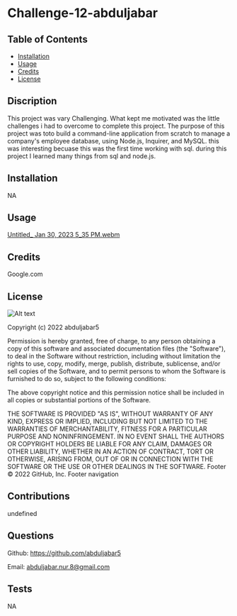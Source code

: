 # Challenge-12-abduljabar

## Table of Contents

- [Installation](#Installation)
- [Usage](#Usage)
- [Credits](#Credits)
- [License](#License)

## Discription
This project was vary Challenging. What kept me motivated was the little challenges i had to overcome to complete this project. The purpose of this project was toto build a command-line application from scratch to manage a company's employee database, using Node.js, Inquirer, and MySQL. this was interesting becuase this was the first time working with sql. during this project I learned many things from sql and node.js.

## Installation

NA

## Usage

[Untitled_ Jan 30, 2023 5_35 PM.webm](https://user-images.githubusercontent.com/115905200/215621607-607767a2-03b3-4e81-ad8c-0a5f20849f0b.webm)


## Credits
Google.com

## License

![Alt text](https://img.shields.io/github/license/abduljabar5/Challenge-12-abduljabar)

Copyright (c) 2022 abduljabar5

Permission is hereby granted, free of charge, to any person obtaining a copy
of this software and associated documentation files (the "Software"), to deal
in the Software without restriction, including without limitation the rights
to use, copy, modify, merge, publish, distribute, sublicense, and/or sell
copies of the Software, and to permit persons to whom the Software is
furnished to do so, subject to the following conditions:

The above copyright notice and this permission notice shall be included in all
copies or substantial portions of the Software.

THE SOFTWARE IS PROVIDED "AS IS", WITHOUT WARRANTY OF ANY KIND, EXPRESS OR
IMPLIED, INCLUDING BUT NOT LIMITED TO THE WARRANTIES OF MERCHANTABILITY,
FITNESS FOR A PARTICULAR PURPOSE AND NONINFRINGEMENT. IN NO EVENT SHALL THE
AUTHORS OR COPYRIGHT HOLDERS BE LIABLE FOR ANY CLAIM, DAMAGES OR OTHER
LIABILITY, WHETHER IN AN ACTION OF CONTRACT, TORT OR OTHERWISE, ARISING FROM,
OUT OF OR IN CONNECTION WITH THE SOFTWARE OR THE USE OR OTHER DEALINGS IN THE
SOFTWARE.
Footer
© 2022 GitHub, Inc.
Footer navigation

## Contributions

undefined

## Questions

Github: https://github.com/abduljabar5

Email: abduljabar.nur.8@gmail.com

## Tests

NA


